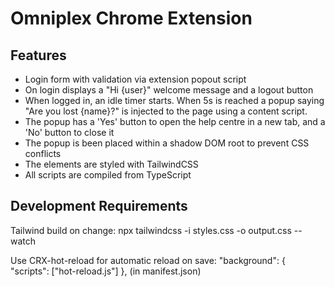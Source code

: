 # Omniplex Chrome Extension

## Features
- Login form with validation via extension popout script
- On login displays a "Hi {user}" welcome message and a logout button
- When logged in, an idle timer starts. When 5s is reached a popup saying "Are you lost {name}?" is injected to the page using a content script.
- The popup has a 'Yes' button to open the help centre in a new tab, and a 'No' button to close it
- The popup is been placed within a shadow DOM root to prevent CSS conflicts
- The elements are styled with TailwindCSS
- All scripts are compiled from TypeScript

## Development Requirements
Tailwind build on change:
npx tailwindcss -i styles.css -o output.css --watch

Use CRX-hot-reload for automatic reload on save:
"background": { "scripts": ["hot-reload.js"] }, (in manifest.json)

